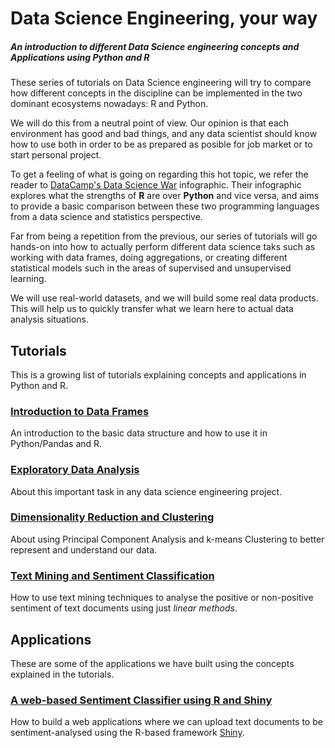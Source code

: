 # Data Science Engineering, your way

##### An introduction to different Data Science engineering concepts and Applications using Python and R  

These series of tutorials on Data Science engineering will try to compare how different concepts in the discipline can be implemented in the two dominant ecosystems nowadays: R and Python.  

We will do this from a neutral point of view. Our opinion is that each environment has good and bad things, and any data scientist should know how to use both in order to be as prepared as posible for job market or to start personal project.    

To get a feeling of what is going on regarding this hot topic, we refer the reader to [DataCamp's Data Science War](http://blog.datacamp.com/r-or-python-for-data-analysis/) infographic. Their infographic explores what the strengths of **R** are over **Python** and vice versa, and aims to provide a basic comparison between these two programming languages from a data science and statistics perspective.  

Far from being a repetition from the previous, our series of tutorials will go hands-on into how to actually perform different data science taks such as working with data frames, doing aggregations, or creating different statistical models such in the areas of supervised and unsupervised learning.  

We will use real-world datasets, and we will build some real data products. This will help us to quickly transfer what we learn here to actual data analysis situations.  

## Tutorials

This is a growing list of tutorials explaining concepts and applications in Python and R. 

### [Introduction to Data Frames](https://github.com/jadianes/data-science-your-way/blob/master/01-data-frames/README.md)  

An introduction to the basic data structure and how to use it in Python/Pandas and R.  

### [Exploratory Data Analysis](https://github.com/jadianes/data-science-your-way/blob/master/02-exploratory-data-analysis/README.md)    

About this important task in any data science engineering project.  

### [Dimensionality Reduction and Clustering](https://github.com/jadianes/data-science-your-way/blob/master/03-dimensionality-reduction-and-clustering/README.md)    
About using Principal Component Analysis and k-means Clustering to better represent and understand our data.  

### [Text Mining and Sentiment Classification](https://github.com/jadianes/data-science-your-way/blob/master/04-sentiment-analysis/README.md)    

How to use text mining techniques to analyse the positive or non-positive sentiment of text documents using just *linear methods*.  

## Applications  

These are some of the applications we have built using the concepts explained in the tutorials.  

### [A web-based Sentiment Classifier using R and Shiny](https://github.com/jadianes/data-science-your-way/blob/master/apps/sentimentclassifier/README.md)  

How to build a web applications where we can upload text documents to be sentiment-analysed using the R-based framework [Shiny](http://shiny.rstudio.com/).